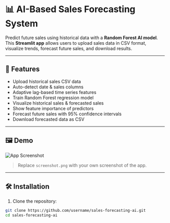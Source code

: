 # 📊 AI-Based Sales Forecasting System

Predict future sales using historical data with a **Random Forest AI model**.  
This **Streamlit app** allows users to upload sales data in CSV format, visualize trends, forecast future sales, and download results.

---

## 🚀 Features

- Upload historical sales CSV data
- Auto-detect date & sales columns
- Adaptive lag-based time series features
- Train Random Forest regression model
- Visualize historical sales & forecasted sales
- Show feature importance of predictors
- Forecast future sales with 95% confidence intervals
- Download forecasted data as CSV

---

## 🖼 Demo

![App Screenshot](screenshot.png)  
> Replace `screenshot.png` with your own screenshot of the app.

---

## 🛠 Installation

1. Clone the repository:

```bash
git clone https://github.com/username/sales-forecasting-ai.git
cd sales-forecasting-ai
